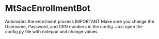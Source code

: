 # MtSacEnrollmentBot
Automates the enrollment process
IMPORTANT
Make sure you change the Username, Password, and CRN numbers in the config. 
Just open the config.py file with notepad and change values
